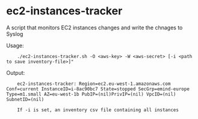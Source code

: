 ec2-instances-tracker
=====================

A script that monitors EC2 instances changes and write the chnages to Syslog

Usage:

        ./ec2-instances-tracker.sh -O <aws-key> -W <aws-secret> [-i <path to save inventory-file>]"

Output:

        ec2-instances-tracker: Region=ec2.eu-west-1.amazonaws.com Conf=current InstanceID=i-8ac90bc7 State=stopped SecGrp=emind-europe Type=m1.small AZ=eu-west-1b PubIP=(nil)PrivIP=(nil) VpcID=(nil) SubnetID=(nil)
        
        If -i is set, an inventory csv file containing all instances

